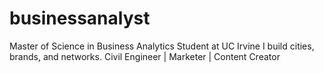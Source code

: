 # businessanalyst
Master of Science in Business Analytics Student at UC Irvine I build cities, brands, and networks. Civil Engineer | Marketer | Content Creator

